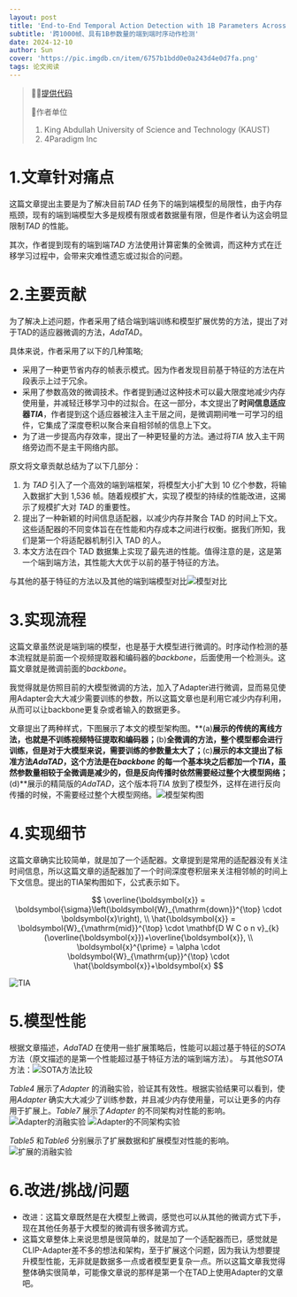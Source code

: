 ```yaml
---
layout: post
title: 'End-to-End Temporal Action Detection with 1B Parameters Across 1000 Frames CVPR2024😊'
subtitle: '跨1000帧、具有1B参数量的端到端时序动作检测'
date: 2024-12-10
author: Sun
cover: 'https://pic.imgdb.cn/item/6757b1bdd0e0a243d4e0d7fa.png'
tags: 论文阅读
---
```



> 💐💐[提供代码](https://github.com/sming256/OpenTAD/tree/main/configs/adatad)
>
> 📌作者单位
>
> 1. King Abdullah University of Science and Technology (KAUST) 
> 2. 4Paradigm Inc

# 1.文章针对痛点

这篇文章提出主要是为了解决目前*TAD* 任务下的端到端模型的局限性，由于内存瓶颈，现有的端到端模型大多是规模有限或者数据量有限，但是作者认为这会明显限制*TAD* 的性能。

其次，作者提到现有的端到端*TAD* 方法使用计算密集的全微调，而这种方式在迁移学习过程中，会带来灾难性遗忘或过拟合的问题。

# 2.主要贡献

为了解决上述问题，作者采用了结合端到端训练和模型扩展优势的方法，提出了对于TAD的适应器微调的方法，*AdaTAD*。

具体来说，作者采用了以下的几种策略;

* 采用了一种更节省内存的帧表示模式。因为作者发现目前基于特征的方法在片段表示上过于冗余。
* 采用了参数高效的微调技术。作者提到通过这种技术可以最大限度地减少内存使用量，并减轻迁移学习中的过拟合。在这一部分，本文提出了**时间信息适应器*TIA***，作者提到这个适应器被注入主干层之间，是微调期间唯一可学习的组件，它集成了深度卷积以聚合来自相邻帧的信息上下文。
* 为了进一步提高内存效率，提出了一种更轻量的方法。通过将*TIA* 放入主干网络旁边而不是主干网络内部。

原文将文章贡献总结为了以下几部分：

1. 为 *TAD* 引入了一个高效的端到端框架，将模型大小扩大到 10 亿个参数，将输入数据扩大到 1,536 帧。随着规模扩大，实现了模型的持续的性能改进，这揭示了规模扩大对 *TAD* 的重要性。
2. 提出了一种新颖的时间信息适配器，以减少内存并聚合 TAD 的时间上下文。这些适配器的不同变体旨在在性能和内存成本之间进行权衡。据我们所知，我们是第一个将适配器机制引入 TAD 的人。
3. 本文方法在四个 TAD 数据集上实现了最先进的性能。值得注意的是，这是第一个端到端方法，其性能大大优于以前的基于特征的方法。

与其他的基于特征的方法以及其他的端到端模型对比![模型对比](https://pic.imgdb.cn/item/675522a3d0e0a243d4dfdbdf.png)

# 3.实现流程

这篇文章虽然说是端到端的模型，也是基于大模型进行微调的。时序动作检测的基本流程就是前面一个视频提取器和编码器的*backbone*，后面使用一个检测头。这篇文章就是微调前面的*backbone*。

我觉得就是仿照目前的大模型微调的方法，加入了Adapter进行微调，显而易见使用Adapter会大大减少需要训练的参数，所以这篇文章也是利用它减少内存利用，从而可以让backbone更复杂或者输入的数据更多。

文章提出了两种样式，下图展示了本文的模型架构图。**(a)**展示的传统的离线方法，也就是不训练视频特征提取和编码器；**(b)**全微调的方法，整个模型都会进行训练，但是对于大模型来说，需要训练的参数量太大了；**(c)**展示的本文提出了标准方法*AdaTAD*，这个方法是在*backbone* 的每一个基本块之后都加一个*TIA*，虽然参数量相较于全微调是减少的，但是反向传播时依然需要经过整个大模型网络；**(d)**展示的精简版的*AdaTAD*，这个版本将*TIA* 放到了模型外，这样在进行反向传播的时候，不需要经过整个大模型网络。![模型架构图](https://pic.imgdb.cn/item/675695f1d0e0a243d4e03fdc.png)

# 4.实现细节

这篇文章确实比较简单，就是加了一个适配器。文章提到是常用的适配器没有关注时间信息，所以这篇文章的适配器加了一个时间深度卷积层来关注相邻帧的时间上下文信息。提出的TIA架构图如下，公式表示如下。

$$
\overline{\boldsymbol{x}} = \boldsymbol{\sigma}\left(\boldsymbol{W}_{\mathrm{down}}^{\top} \cdot \boldsymbol{x}\right), \\
\hat{\boldsymbol{x}} = \boldsymbol{W}_{\mathrm{mid}}^{\top} \cdot \mathbf{D W C o n v}_{k}(\overline{\boldsymbol{x}})+\overline{\boldsymbol{x}}, \\
\boldsymbol{x}^{\prime} = \alpha \cdot \boldsymbol{W}_{\mathrm{up}}^{\top} \cdot \hat{\boldsymbol{x}}+\boldsymbol{x}
$$

![TIA](https://pic.imgdb.cn/item/67569794d0e0a243d4e04065.png)

# 5.模型性能

根据文章描述，*AdaTAD* 在使用一些扩展策略后，性能可以超过基于特征的*SOTA* 方法（原文描述的是第一个性能超过基于特征方法的端到端方法）。
与其他*SOTA* 方法：![SOTA方法比较](https://pic.imgdb.cn/item/6757adf1d0e0a243d4e0d347.png)

*Table4* 展示了*Adapter* 的消融实验，验证其有效性。根据实验结果可以看到，使用*Adapter* 确实大大减少了训练参数，并且减少内存使用量，可以让更多的内存用于扩展上。*Table7* 展示了*Adapter* 的不同架构对性能的影响。![Adapter的消融实验](https://pic.imgdb.cn/item/6757aef3d0e0a243d4e0d4c5.png)
![Adapter的不同架构实验](https://pic.imgdb.cn/item/6757b02ed0e0a243d4e0d573.png)

*Table5* 和*Table6* 分别展示了扩展数据和扩展模型对性能的影响。![扩展的消融实验](https://pic.imgdb.cn/item/6757afb5d0e0a243d4e0d509.png)

# 6.改进/挑战/问题

* 改进：这篇文章既然是在大模型上微调，感觉也可以从其他的微调方式下手，现在其他任务基于大模型的微调有很多微调方式。
* 这篇文章整体上来说思想是很简单的，就是加了一个适配器而已，感觉就是CLIP-Adapter差不多的想法和架构，至于扩展这个问题，因为我认为想要提升模型性能，无非就是数据多一点或者模型更复杂一点。所以这篇文章我觉得整体确实很简单，可能像文章说的那样是第一个在TAD上使用Adapter的文章吧。

